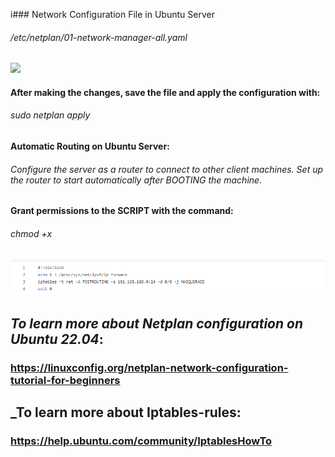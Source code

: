 i### Network Configuration File in Ubuntu Server 
###### /etc/netplan/01-network-manager-all.yaml
<img src="configurar_IP.png">

#### After making the changes, save the file and apply the configuration with:
###### sudo netplan apply
#### Automatic Routing on Ubuntu Server:
###### Configure the server as a router to connect to other client machines. Set up the router to start automatically after BOOTING the machine.
#### Grant permissions to the SCRIPT with the command: 
###### chmod +x
<img src="automatic_routing.png">

## _To learn more about Netplan configuration on Ubuntu 22.04_: 
### https://linuxconfig.org/netplan-network-configuration-tutorial-for-beginners

## _To learn more about Iptables-rules:   
### https://help.ubuntu.com/community/IptablesHowTo

